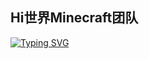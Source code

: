 ## Hi世界Minecraft团队

[![Typing SVG](https://readme-typing-svg.herokuapp.com?font=Fira+Code&weight=900&size=25&pause=1000&color=FFFFFF&multiline=true&random=false&width=435&height=120&lines=%E6%AC%A2%E8%BF%8E%E6%9D%A5%E5%88%B0Hi%E4%B8%96%E7%95%8CMinecraft%E5%9B%A2%E9%98%9F%EF%BC%81;Hi%E4%B8%96%E7%95%8CMinecraft%E5%9B%A2%E9%98%9F%E4%B8%93%E6%B3%A8%E4%BA%8E;%E5%90%84%E7%B1%BBMinecraft%E6%8F%92%E4%BB%B6%E3%80%81%E8%B5%84%E6%BA%90%E5%BC%80%E5%8F%91%E5%88%B6%E4%BD%9C)](https://git.io/typing-svg)
